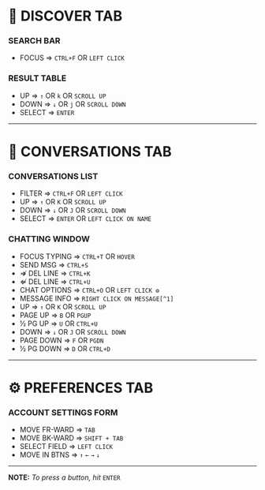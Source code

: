# 🔎 DISCOVER TAB
### SEARCH BAR
- FOCUS        ⇒  `CTRL+F` OR `LEFT CLICK`
### RESULT TABLE
- UP           ⇒  `↑` OR `k` OR `SCROLL UP`
- DOWN         ⇒  `↓` OR `j` OR `SCROLL DOWN`
- SELECT       ⇒  `ENTER`
---
# 💭 CONVERSATIONS TAB
### CONVERSATIONS LIST
- FILTER       ⇒  `CTRL+F` OR `LEFT CLICK`
- UP           ⇒  `↑` OR `K` OR `SCROLL UP`
- DOWN         ⇒  `↓` OR `J` OR `SCROLL DOWN`
- SELECT       ⇒  `ENTER` OR `LEFT CLICK ON NAME`
### CHATTING WINDOW
- FOCUS TYPING ⇒  `CTRL+T` OR `HOVER`
- SEND MSG     ⇒  `CTRL+S`
- ⇏ DEL LINE   ⇒  `CTRL+K`
- ⇍ DEL LINE   ⇒  `CTRL+U`
- CHAT OPTIONS ⇒  `CTRL+O` OR `LEFT CLICK ⚙️`
- MESSAGE INFO ⇒  `RIGHT CLICK ON MESSAGE[^1]`
- UP           ⇒  `↑` OR `K` OR `SCROLL UP`
- PAGE UP      ⇒  `B` OR `PGUP`
- ½ PG UP      ⇒  `U` OR `CTRL+U`
- DOWN         ⇒  `↓` OR `J` OR `SCROLL DOWN`
- PAGE DOWN    ⇒  `F` OR `PGDN`
- ½ PG DOWN    ⇒  `D` OR `CTRL+D`
---
# ⚙️ PREFERENCES TAB
### ACCOUNT SETTINGS FORM
- MOVE FR-WARD  ⇒ `TAB`
- MOVE BK-WARD  ⇒ `SHIFT + TAB`
- SELECT FIELD  ⇒ `LEFT CLICK`
- MOVE IN BTNS  ⇒ `↑` `←` `→` `↓`
---
**NOTE:** _To press a button, hit_ `ENTER`

[^1]: Message must be completely in the viewport.
